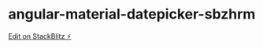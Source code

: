 # angular-material-datepicker-sbzhrm

[Edit on StackBlitz ⚡️](https://stackblitz.com/edit/angular-material-datepicker-sbzhrm)